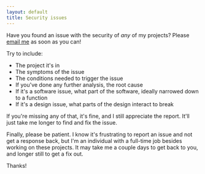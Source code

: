 ```yaml
---
layout: default
title: Security issues
---
```


Have you found an issue with the security of *any* of my projects?
Please [email me] as soon as you can!

Try to include:

* The project it's in
* The symptoms of the issue
* The conditions needed to trigger the issue
* If you've done any further analysis, the root cause
* If it's a software issue, what part of the software, ideally narrowed down to a function
* If it's a design issue, what parts of the design interact to break

If you're missing any of that, it's fine, and I still appreciate the report.
It'll just take me longer to find and fix the issue.

Finally, please be patient.
I know it's frustrating to report an issue and not get a response back, but I'm an individual with a full-time job besides working on these projects.
It may take me a couple days to get back to you, and longer still to get a fix out.

Thanks!

  [email me]: mailto:prismatic@obloquy.work?subject=ipOR%20security%20issue&body=Please%20be%20detailed.%20If%20you%20have%20a%20proof%20of%20concept%2C%20all%20the%20better.
